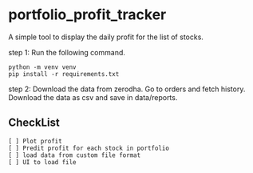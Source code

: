# portfolio_profit_tracker

A simple tool to display the daily profit for the list of stocks.

step 1: Run the following command.

    python -m venv venv
    pip install -r requirements.txt

step 2: Download the data from zerodha. Go to orders and fetch history. Download the data as csv and save in data/reports.

## CheckList

    [ ] Plot profit
    [ ] Predit profit for each stock in portfolio
    [ ] load data from custom file format
    [ ] UI to load file
